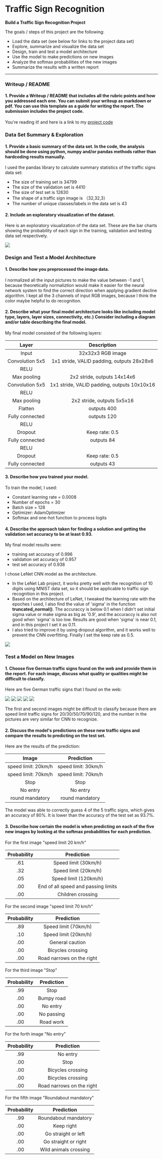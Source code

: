 # **Traffic Sign Recognition** 

**Build a Traffic Sign Recognition Project**

The goals / steps of this project are the following:
* Load the data set (see below for links to the project data set)
* Explore, summarize and visualize the data set
* Design, train and test a model architecture
* Use the model to make predictions on new images
* Analyze the softmax probabilities of the new images
* Summarize the results with a written report


[//]: # (Image References)

[image1]: ./image_1.jpg
[image2]: ./image_2.jpg
[image3]: ./image_3.jpg
[image4]: ./image_4.jpg
[image5]: ./image_5.jpg
[image6]: ./plot.jpg
[image7]: ./plot2.png

---
### Writeup / README

#### 1. Provide a Writeup / README that includes all the rubric points and how you addressed each one. You can submit your writeup as markdown or pdf. You can use this template as a guide for writing the report. The submission includes the project code.

You're reading it! and here is a link to my [project code](https://github.com/z1223343/udacity-term1-project2/blob/master/Traffic_Sign_Classifier.ipynb) 

### Data Set Summary & Exploration

#### 1. Provide a basic summary of the data set. In the code, the analysis should be done using python, numpy and/or pandas methods rather than hardcoding results manually.

I used the pandas library to calculate summary statistics of the traffic
signs data set:

* The size of training set is 34799
* The size of the validation set is 4410
* The size of test set is 12630
* The shape of a traffic sign image is （32,32,3）
* The number of unique classes/labels in the data set is 43

#### 2. Include an exploratory visualization of the dataset.

Here is an exploratory visualization of the data set. These are the bar charts showing the probability of each sign in the training, validation and testing data set respectively. 

![][image6]

### Design and Test a Model Architecture

#### 1. Describe how you preprocessed the image data. 

I normalized all the input pictures to make the value between -1 and 1, because theoretically normaliztion would make it easier for the neural network system to find the correct direction when applying gradient decline algorithm.
I kept all the 3 channels of input RGB images, because I think the color maybe helpful to do recognition.

#### 2. Describe what your final model architecture looks like including model type, layers, layer sizes, connectivity, etc.) Consider including a diagram and/or table describing the final model.

My final model consisted of the following layers:

| Layer         		|     Description	        					| 
|:---------------------:|:---------------------------------------------:| 
| Input         		| 32x32x3 RGB image   							| 
| Convolution 5x5     	| 1x1 stride, VALID padding, outputs 28x28x6 	|
| RELU					|												|
| Max pooling	      	| 2x2 stride, outputs 14x14x6 				|
| Convolution 5x5	    | 1x1 stride, VALID padding, outputs 10x10x16     		|
| RELU  |                      |
|Max pooling      |    2x2 stride, outputs 5x5x16           |
|Flatten   |      outputs 400|
| Fully connected		| outputs 120        									|
| RELU			|         									|
|	Dropout					|	Keep rate: 0.5											|
|		Fully connected				|			outputs 84									|
|RELU  |     |
|Dropout   |         Keep rate: 0.5     |
|Fully connected  | outputs 43    |
 


#### 3. Describe how you trained your model. 

To train the model, I used:
* Constant learning rate = 0.0008
* Number of epochs = 30
* Batch size = 128
* Optimizer: AdamOptimizer
* Softmax and one-hot function to process logits

#### 4. Describe the approach taken for finding a solution and getting the validation set accuracy to be at least 0.93.

My final model results were:

* training set accuracy of 0.996
* validation set accuracy of 0.957
* test set accuracy of 0.938

I chose LeNet CNN model as the architecture.
* In the LeNet Lab project, it works pretty well with the recognition of 10 digits using MNIST data set, so it should be applicable to traffic sign recognition in this project.
* Based on the architecture of LeNet, I tweaked the learning rate with the epoches I used, I also find the value of 'sigma' in the function **truncated_normal()**. The accuraccy is below 0.1 when I didn't set initial sigma value or make sigma as big as '0.9', and the accuraccy is also not good when 'sigma' is too low. Results are good when 'sigma' is near 0.1, and in this project I set it as 0.11.
* I also tried to improve it by using dropout algorithm, and it works well to prevent the CNN overfitting. Finally I set the keep rate as 0.5.

![][image7]

### Test a Model on New Images

#### 1. Choose five German traffic signs found on the web and provide them in the report. For each image, discuss what quality or qualities might be difficult to classify.

Here are five German traffic signs that I found on the web:

![][image1] ![][image2] ![][image3] 
![][image4] ![][image5]


The first and second images might be difficult to classify because there are speed limit traffic signs for 20/30/50/70/90/120, and the number in the pictures are very similar for CNN to recognize.

#### 2. Discuss the model's predictions on these new traffic signs and compare the results to predicting on the test set.

Here are the results of the prediction:

| Image			        |     Prediction	        					| 
|:---------------------:|:---------------------------------------------:| 
| speed limit: 20km/h      		| speed limit: 30km/h   									| 
| speed limit: 70km/h     			| speed limit: 70km/h 										|
| Stop					| Stop											|
| No entry	      		| No entry					 				|
| round mandatory			| round mandatory      							|


The model was able to correctly guess 4 of the 5 traffic signs, which gives an accuracy of 80%. It is lower than the accuracy of the test set as 93.7%.

#### 3. Describe how certain the model is when predicting on each of the five new images by looking at the softmax probabilities for each prediction.

For the first image "speed limit 20 km/h"

| Probability         	|     Prediction	        					| 
|:---------------------:|:---------------------------------------------:| 
| .61         			| Speed limit (30km/h)   									| 
| .32     				| Speed limit (20km/h) 										|
| .05					| Speed limit (120km/h)											|
| .00      			| End of all speed and passing limits					 				|
| .00				    | Children crossing     							|

For the second image "speed limit 70 km/h"

| Probability         	|     Prediction	        					| 
|:---------------------:|:---------------------------------------------:| 
| .89         			| Speed limit (70km/h)  									| 
| .10     				| 	Speed limit (20km/h) 										|
| .00					| General caution											|
| .00      			| Bicycles crossing					 				|
| .00				    |Road narrows on the right     							|

For the third image "Stop"

| Probability         	|     Prediction	        					| 
|:---------------------:|:---------------------------------------------:| 
| .99         			| Stop  									| 
| .00     				| Bumpy road 										|
| .00					| No entry											|
| .00      			| No passing					 				|
| .00				    |Road work     							|

For the forth image "No entry"

| Probability         	|     Prediction	        					| 
|:---------------------:|:---------------------------------------------:| 
| .99         			| No entry 									| 
| .00     				| Stop 										|
| .00					| Bicycles crossing											|
| .00      			| Bicycles crossing					 				|
| .00				    |Road narrows on the right     							|

For the fifth image "Roundabout mandatory"

| Probability         	|     Prediction	        					| 
|:---------------------:|:---------------------------------------------:| 
| .99         			| Roundabout mandatory  									| 
| .00     				| Keep right 										|
| .00					| Go straight or left											|
| .00      			| Go straight or right					 				|
| .00				    |Wild animals crossing     							|
